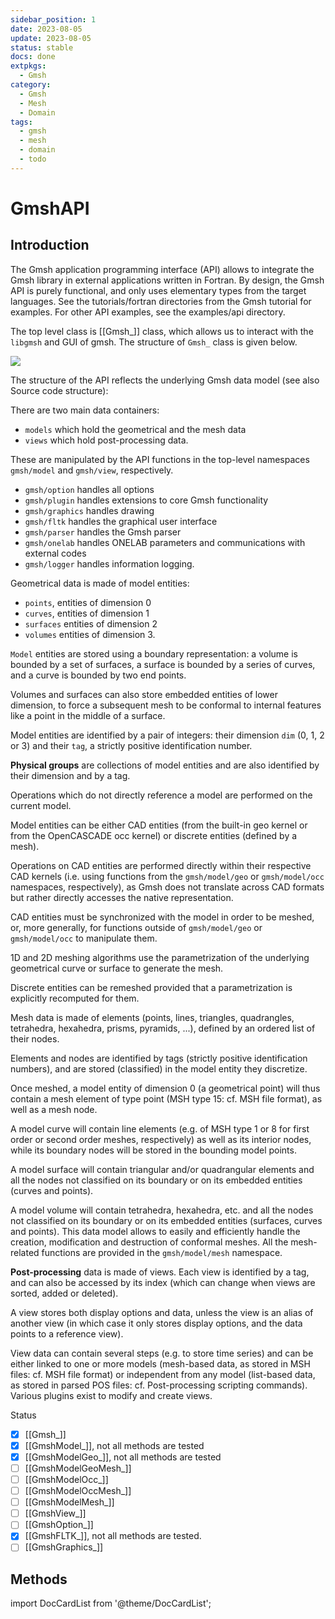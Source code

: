 ```yaml
---
sidebar_position: 1
date: 2023-08-05
update: 2023-08-05
status: stable
docs: done
extpkgs:
  - Gmsh
category:
  - Gmsh
  - Mesh
  - Domain
tags:
  - gmsh
  - mesh
  - domain
  - todo
---
```


# GmshAPI

## Introduction

The Gmsh application programming interface (API) allows to integrate the Gmsh library in external applications written in Fortran. By design, the Gmsh API is purely functional, and only uses elementary types from the target languages. See the tutorials/fortran directories from the Gmsh tutorial for examples. For other API examples, see the examples/api directory.

The top level class is [[Gmsh_]] class, which allows us to interact with the `libgmsh` and GUI of gmsh. The structure of `Gmsh_` class is given below.

![](figures/Gmsh_Class.svg)

The structure of the API reflects the underlying Gmsh data model (see also Source code structure):

There are two main data containers:

- `models` which hold the geometrical and the mesh data
- `views` which hold post-processing data.

These are manipulated by the API functions in the top-level namespaces `gmsh/model` and `gmsh/view`, respectively.

- `gmsh/option` handles all options
- `gmsh/plugin` handles extensions to core Gmsh functionality
- `gmsh/graphics` handles drawing
- `gmsh/fltk` handles the graphical user interface
- `gmsh/parser` handles the Gmsh parser
- `gmsh/onelab` handles ONELAB parameters and communications with external codes
- `gmsh/logger` handles information logging.

Geometrical data is made of model entities:

- `points`, entities of dimension 0
- `curves`, entities of dimension 1
- `surfaces` entities of dimension 2
- `volumes` entities of dimension 3.

`Model` entities are stored using a boundary representation: a volume is bounded by a set of surfaces, a surface is bounded by a series of curves, and a curve is bounded by two end points.

Volumes and surfaces can also store embedded entities of lower dimension, to force a subsequent mesh to be conformal to internal features like a point in the middle of a surface.

Model entities are identified by a pair of integers: their dimension `dim` (0, 1, 2 or 3) and their `tag`, a strictly positive identification number.

**Physical groups** are collections of model entities and are also identified by their dimension and by a tag.

Operations which do not directly reference a model are performed on the current model.

Model entities can be either CAD entities (from the built-in geo kernel or from the OpenCASCADE occ kernel) or discrete entities (defined by a mesh).

Operations on CAD entities are performed directly within their respective CAD kernels (i.e. using functions from the `gmsh/model/geo` or `gmsh/model/occ` namespaces, respectively), as Gmsh does not translate across CAD formats but rather directly accesses the native representation.

CAD entities must be synchronized with the model in order to be meshed, or, more generally, for functions outside of `gmsh/model/geo` or `gmsh/model/occ` to manipulate them.

1D and 2D meshing algorithms use the parametrization of the underlying geometrical curve or surface to generate the mesh.

Discrete entities can be remeshed provided that a parametrization is explicitly recomputed for them.

Mesh data is made of elements (points, lines, triangles, quadrangles, tetrahedra, hexahedra, prisms, pyramids, ...), defined by an ordered list of their nodes.

Elements and nodes are identified by tags (strictly positive identification numbers), and are stored (classified) in the model entity they discretize.

Once meshed, a model entity of dimension 0 (a geometrical point) will thus contain a mesh element of type point (MSH type 15: cf. MSH file format), as well as a mesh node.

A model curve will contain line elements (e.g. of MSH type 1 or 8 for first order or second order meshes, respectively) as well as its interior nodes, while its boundary nodes will be stored in the bounding model points.

A model surface will contain triangular and/or quadrangular elements and all the nodes not classified on its boundary or on its embedded entities (curves and points).

A model volume will contain tetrahedra, hexahedra, etc. and all the nodes not classified on its boundary or on its embedded entities (surfaces, curves and points). This data model allows to easily and efficiently handle the creation, modification and destruction of conformal meshes. All the mesh-related functions are provided in the `gmsh/model/mesh` namespace.

**Post-processing** data is made of views. Each view is identified by a tag, and can also be accessed by its index (which can change when views are sorted, added or deleted).

A view stores both display options and data, unless the view is an alias of another view (in which case it only stores display options, and the data points to a reference view).

View data can contain several steps (e.g. to store time series) and can be either linked to one or more models (mesh-based data, as stored in MSH files: cf. MSH file format) or independent from any model (list-based data, as stored in parsed POS files: cf. Post-processing scripting commands). Various plugins exist to modify and create views.

Status

- [x] [[Gmsh_]]
- [x] [[GmshModel_]], not all methods are tested
- [x] [[GmshModelGeo_]], not all methods are tested
- [ ] [[GmshModelGeoMesh_]]
- [ ] [[GmshModelOcc_]]
- [ ] [[GmshModelOccMesh_]]
- [ ] [[GmshModelMesh_]]
- [ ] [[GmshView_]]
- [ ] [[GmshOption_]]
- [x] [[GmshFLTK_]], not all methods are tested.
- [ ] [[GmshGraphics_]]

## Methods

import DocCardList from '@theme/DocCardList';

<DocCardList />
